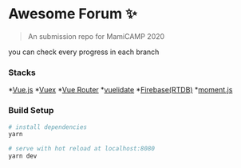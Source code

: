 # Awesome Forum :sparkles:

> An submission repo for MamiCAMP 2020

you can check every progress in each branch 

### Stacks
*[Vue.js](https://vuejs.org)
*[Vuex](https://vuex.vuejs.org)
*[Vue Router](https://router.vuejs.org/)
*[vuelidate](https://vuelidate.js.org/)
*[Firebase(RTDB)](https://firebase.google.com)
*[moment.js](https://momentjs.com/)


### Build Setup

``` bash
# install dependencies
yarn

# serve with hot reload at localhost:8080
yarn dev
```